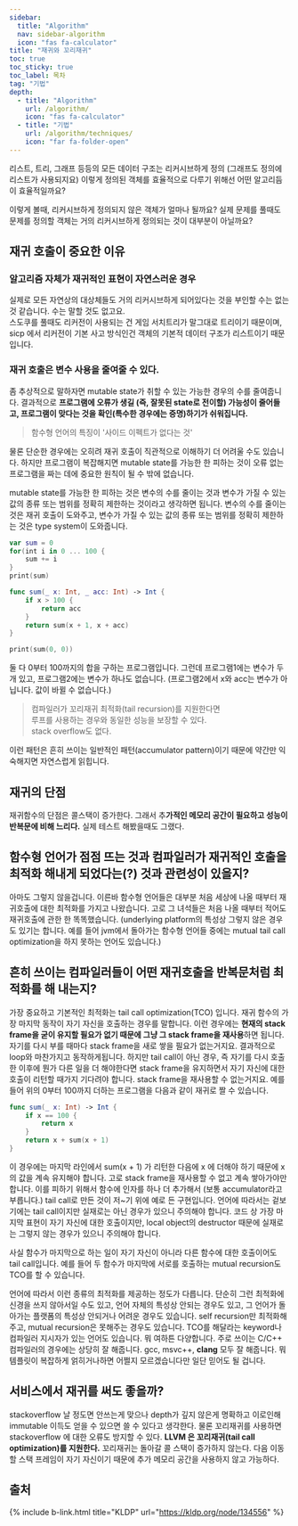 ```yaml
---
sidebar:
  title: "Algorithm"
  nav: sidebar-algorithm
  icon: "fas fa-calculator"
title: "재귀와 꼬리재귀"
toc: true
toc_sticky: true
toc_label: 목차
tag: "기법"
depth:
  - title: "Algorithm"
    url: /algorithm/
    icon: "fas fa-calculator"
  - title: "기법"
    url: /algorithm/techniques/
    icon: "far fa-folder-open"
---
```

리스트, 트리, 그래프 등등의 모든 데이터 구조는 리커시브하게 정의
(그래프도 정의에 리스트가 사용되지요) 이렇게 정의된 객체를 효율적으로 다루기 위해선 어떤 알고리듬이 효율적일까요?

이렇게 볼때, 리커시브하게 정의되지 않은 객체가 얼마나 될까요?
실제 문제를 풀때도 문제를 정의할 객체는 거의 리커시브하게 정의되는 것이 대부분이 아닐까요?


## 재귀 호출이 중요한 이유

### 알고리즘 자체가 재귀적인 표현이 자연스러운 경우
실제로 모든 자연상의 대상체들도 거의 리커시브하게 되어있다는 것을 부인할 수는 없는 것 같습니다.  수는 말할 것도 없고요.  
스도쿠를 풀때도 리커전이 사용되는 건 게임 서치트리가 말그대로 트리이기 때문이며,
sicp 에서 리커전이 기본 사고 방식인건 객체의 기본적 데이터 구조가 리스트이기 때문입니다.

### 재귀 호출은 변수 사용을 줄여줄 수 있다.

좀 추상적으로 말하자면 mutable state가 취할 수 있는 가능한 경우의 수를 줄여줍니다.
결과적으로 **프로그램에 오류가 생길 (즉, 잘못된 state로 전이할) 가능성이 줄어들고, 프로그램이 맞다는 것을 확인(특수한 경우에는 증명)하기가 쉬워집니다.**
>함수형 언어의 특징이 '사이드 이펙트가 없다는 것'

물론 단순한 경우에는 오히려 재귀 호출이 직관적으로 이해하기 더 어려울 수도 있습니다.
하지만 프로그램이 복잡해지면 mutable state를 가능한 한 피하는 것이 오류 없는 프로그램을 짜는 데에 중요한 원칙이 될 수 밖에 없습니다.

mutable state를 가능한 한 피하는 것은 변수의 수를 줄이는 것과 변수가 가질 수 있는 값의 종류 또는 범위를 정확히 제한하는 것이라고 생각하면 됩니다.
변수의 수를 줄이는 것은 재귀 호출이 도와주고, 변수가 가질 수 있는 값의 종류 또는 범위를 정확히 제한하는 것은 type system이 도와줍니다.

```swift
var sum = 0
for(int i in 0 ... 100 {
    sum += i
}
print(sum)
```

```swift
func sum(_ x: Int, _ acc: Int) -> Int {
    if x > 100 {
        return acc
    }
    return sum(x + 1, x + acc)
}

print(sum(0, 0))
```

둘 다 0부터 100까지의 합을 구하는 프로그램입니다.
그런데 프로그램1에는 변수가 두 개 있고, 프로그램2에는 변수가 하나도 없습니다. (프로그램2에서 x와 acc는 변수가 아닙니다. 값이 바뀔 수 없습니다.)

>컴파일러가 꼬리재귀 최적화(tail recursion)를 지원한다면<br/>
루프를 사용하는 경우와 동일한 성능을 보장할 수 있다.<br/>
stack overflow도 없다.


이런 패턴은 흔히 쓰이는 일반적인 패턴(accumulator pattern)이기 때문에 약간만 익숙해지면 자연스럽게 읽힙니다.

## 재귀의 단점
재귀함수의 단점은 콜스택이 증가한다. 그래서 추**가적인 메모리 공간이 필요하고 성능이 반복문에 비해 느리다.**
실제 테스트 해봤을때도 그랬다.

## 함수형 언어가 점점 뜨는 것과 컴파일러가 재귀적인 호출을 최적화 해내게 되었다는(?) 것과 관련성이 있을지?

아마도 그렇지 않을겁니다. 이른바 함수형 언어들은 대부분 처음 세상에 나올 때부터 재귀호출에 대한 최적화를 가지고 나왔습니다.
고로 그 녀석들은 처음 나올 때부터 적어도 재귀호출에 관한 한 똑똑했습니다.
(underlying platform의 특성상 그렇지 않은 경우도 있기는 합니다. 예를 들어 jvm에서 돌아가는 함수형 언어들 중에는 mutual tail call optimization을 하지 못하는 언어도 있습니다.)

## 흔히 쓰이는 컴파일러들이 어떤 재귀호출을 반복문처럼 최적화를 해 내는지?

가장 중요하고 기본적인 최적화는 tail call optimization(TCO) 입니다. 재귀 함수의 가장 마지막 동작이 자기 자신을 호출하는 경우를 말합니다.
이런 경우에는 **현재의 stack frame을 굳이 유지할 필요가 없기 때문에 그냥 그 stack frame을 재사용**하면 됩니다.
자기를 다시 부를 때마다 stack frame을 새로 쌓을 필요가 없는거지요. 결과적으로 loop와 마찬가지고 동작하게됩니다.
하지만 tail call이 아닌 경우, 즉 자기를 다시 호출한 이후에 뭔가 다른 일을 더 해야한다면 stack frame을 유지하면서 자기 자신에 대한 호출이 리턴할 때가지 기다려야 합니다.
stack frame을 재사용할 수 없는거지요. 예를 들어 위의 0부터 100까지 더하는 프로그램을 다음과 같이 재귀로 짤 수 있습니다.

```swift
func sum(_ x: Int) -> Int {
    if x == 100 {
        return x
    }
    return x + sum(x + 1)
}
```

이 경우에는 마지막 라인에서 sum(x + 1) 가 리턴한 다음에 x 에 더해야 하기 때문에 x의 값을 계속 유지해야 합니다. 고로 stack frame을 재사용할 수 없고 계속 쌓아가야만 합니다.
이를 피하기 위해서 함수에 인자를 하나 더 추가해서 (보통 accumulator라고 부릅니다.) tail call로 만든 것이 저~기 위에 예로 든 구현입니다.
언어에 따라서는 겉보기에는 tail call이지만 실재로는 아닌 경우가 있으니 주의해야 합니다.
코드 상 가장 마지막 표현이 자기 자신에 대한 호출이지만, local object의 destructor 때문에 실재로는 그렇지 않는 경우가 있으니 주의해야 합니다.

사실 함수가 마지막으로 하는 일이 자기 자신이 아니라 다른 함수에 대한 호출이어도 tail call입니다.
예를 들어 두 함수가 마지막에 서로를 호출하는 mutual recursion도 TCO를 할 수 있습니다.

언어에 따라서 이런 종류의 최적화를 제공하는 정도가 다릅니다.
단순히 그런 최적화에 신경을 쓰지 않아서일 수도 있고, 언어 자체의 특성상 안되는 경우도 있고, 그 언어가 돌아가는 플랫폼의 특성상 안되거나 어려운 경우도 있습니다.
self recursion만 최적화해주고, mutual recursion은 못해주는 경우도 있습니다.
TCO를 해달라는 keyword나 컴파일러 지시자가 있는 언어도 있습니다. 뭐 여하튼 다양합니다.
주로 쓰이는 C/C++ 컴파일러의 경우에는 상당히 잘 해줍니다.
gcc, msvc++, **clang** 모두 잘 해줍니다. 뭐 템플릿이 복잡하게 얽히거나하면 어쩔지 모르겠습니다만 일단 믿어도 될 겁니다.

## 서비스에서 재귀를 써도 좋을까?
stackoverflow 날 정도면 안쓰는게 맞으나 depth가 깊지 않은게 명확하고 이로인해 immutable 이득도 얻을 수 있으면 쓸 수 있다고 생각한다. 물론 꼬리재귀를 사용하면 stackoverflow 에 대한 오류도 방지할 수 있다.
**LLVM 은 꼬리재귀(tail call optimization)를 지원한다.**
꼬리재귀는 돌아갈 콜 스택이 증가하지 않는다. 다음 이동할 스택 프레임이 자기 자신이기 때문에 추가 메모리 공간을 사용하지 않고 가능하다.

## 출처
{% include b-link.html title="KLDP" url="https://kldp.org/node/134556" %}
